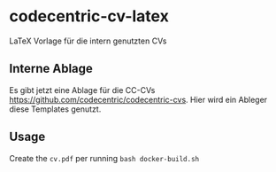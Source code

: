 # codecentric-cv-latex
LaTeX Vorlage für die intern genutzten CVs

## Interne Ablage
Es gibt jetzt eine Ablage für die CC-CVs https://github.com/codecentric/codecentric-cvs. Hier wird ein Ableger diese 
Templates genutzt.

## Usage

Create the `cv.pdf` per running `bash docker-build.sh`
